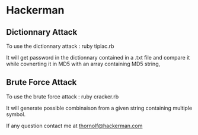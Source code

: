 # Hackerman

## Dictionnary Attack

To use the dictionnary attack : ruby tipiac.rb

It will get password in the dictionnary contained in a .txt file and compare it while covnerting it in MD5 with an array containing MD5 string,

## Brute Force Attack

To use the brute force attack : ruby cracker.rb

It will generate possible combinaison from a given string containing multiple symbol.


If any question contact me at thornolf@hackerman.com